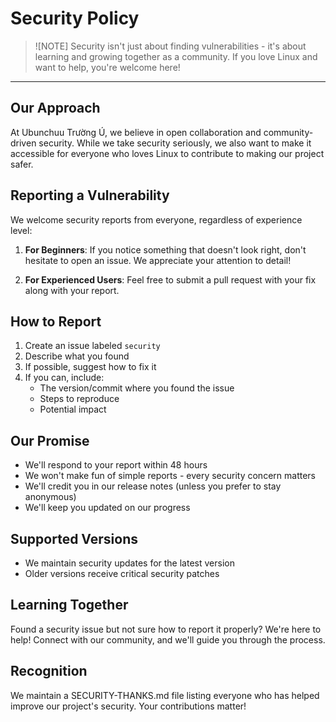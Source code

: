 # Security Policy

> ![NOTE]
> Security isn't just about finding vulnerabilities - it's about learning and growing together as a community. If you love Linux and want to help, you're welcome here!

---

## Our Approach

At Ubunchuu Trường Ú, we believe in open collaboration and community-driven security. While we take security seriously, we also want to make it accessible for everyone who loves Linux to contribute to making our project safer.

## Reporting a Vulnerability

We welcome security reports from everyone, regardless of experience level:

1. **For Beginners**: If you notice something that doesn't look right, don't hesitate to open an issue. We appreciate your attention to detail!

2. **For Experienced Users**: Feel free to submit a pull request with your fix along with your report.

## How to Report

1. Create an issue labeled `security`
2. Describe what you found
3. If possible, suggest how to fix it
4. If you can, include:
   - The version/commit where you found the issue
   - Steps to reproduce
   - Potential impact

## Our Promise

- We'll respond to your report within 48 hours
- We won't make fun of simple reports - every security concern matters
- We'll credit you in our release notes (unless you prefer to stay anonymous)
- We'll keep you updated on our progress

## Supported Versions

- We maintain security updates for the latest version
- Older versions receive critical security patches

## Learning Together

Found a security issue but not sure how to report it properly? We're here to help! Connect with our community, and we'll guide you through the process.

## Recognition

We maintain a SECURITY-THANKS.md file listing everyone who has helped improve our project's security. Your contributions matter!
